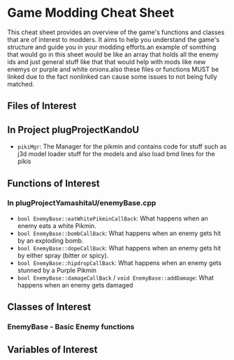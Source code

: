 # Game Modding Cheat Sheet

This cheat sheet provides an overview of the game's functions and classes that are of interest to modders. It aims to help you understand the game's structure and guide you in your modding efforts.an example of somthing that would go in this sheet would be like an array that holds all the enemy ids and just general stuff like that that would help with mods like new enemys or purple and white onions.also these files or functions MUST be linked due to the fact nonlinked can cause some issues to not being fully matched.

## Files of Interest

## In Project plugProjectKandoU
- `pikiMgr`: The Manager for the pikmin and contains code for stuff such as j3d model loader stuff for the models and also load bmd lines for the pikis

## Functions of Interest

### In plugProjectYamashitaU/enemyBase.cpp
- `bool EnemyBase::eatWhitePikminCallBack`: What happens when an enemy eats a white Pikmin.
- `bool EnemyBase::bombCallBack`: What happens when an enemy gets hit by an exploding bomb.
- `bool EnemyBase::dopeCallBack`: What happens when an enemy gets hit by either spray (bitter or spicy).
- `bool EnemyBase::hipdropCallBack`: What happens when an enemy gets stunned by a Purple Pikmin
- `bool EnemyBase::damageCallBack` / `void EnemyBase::addDamage`: What happens when an enemy gets damaged


## Classes of Interest
### EnemyBase - Basic Enemy functions



## Variables of Interest

